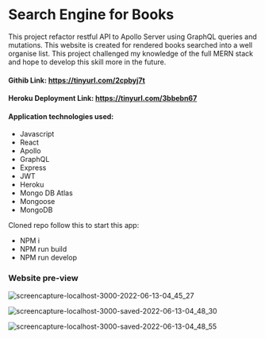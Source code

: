# Search Engine for Books

This project refactor restful API to Apollo Server using GraphQL queries and mutations. This website is created for rendered books searched into a well organise list. This project challenged my knowledge of the full MERN stack and hope to develop this skill more in the future.

#### Githib Link: https://tinyurl.com/2cpbyj7t
#### Heroku Deployment Link: https://tinyurl.com/3bbebn67

#### Application technologies used:

- Javascript
- React
- Apollo
- GraphQL
- Express
- JWT
- Heroku
- Mongo DB Atlas
- Mongoose
- MongoDB

Cloned repo follow this to start this app:
- NPM i
- NPM run build
- NPM run develop

### Website pre-view

![screencapture-localhost-3000-2022-06-13-04_45_27](https://user-images.githubusercontent.com/95193763/173287446-26e78c18-75c1-4815-8794-2cbe9c0765fb.jpg)

![screencapture-localhost-3000-saved-2022-06-13-04_48_30](https://user-images.githubusercontent.com/95193763/173287465-c85f56d1-3fca-4c1b-a9aa-9e12f77012e7.jpg)

![screencapture-localhost-3000-saved-2022-06-13-04_48_55](https://user-images.githubusercontent.com/95193763/173287469-da841ee7-da11-41c5-9ec0-78fa7b5539c9.jpg)
